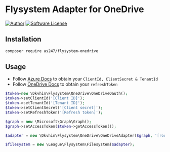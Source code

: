 # Flysystem Adapter for OneDrive

[![Author](https://img.shields.io/badge/author-as247-orange)](http://as247.vui360.com/)
[![Software License](https://img.shields.io/badge/license-MIT-brightgreen.svg?style=flat-square)](LICENSE)

## Installation

```bash
composer require as247/flysystem-onedrive
```

## Usage
- Follow [Azure Docs](https://docs.microsoft.com/en-us/azure/active-directory/develop/quickstart-register-app) to obtain your `ClientId, ClientSecret & TenantId`
- Follow [OneDrive Docs](https://docs.microsoft.com/en-us/onedrive/developer/rest-api/getting-started/msa-oauth?view=odsp-graph-online) to obtain your `refreshToken`
```php
$token=new \Dkvhin\Flysystem\OneDrive\OneDriveOauth();
$token->setClientId('[Client ID]');
$token->setTenantId('[Tenant ID]');
$token->setClientSecret('[Client secret]');
$token->setRefreshToken('[Refresh token]');

$graph = new \Microsoft\Graph\Graph();
$graph->setAccessToken($token->getAccessToken());

$adapter = new \Dkvhin\Flysystem\OneDrive\OneDriveAdapter($graph, '[root path]');

$filesystem = new \League\Flysystem\Filesystem($adapter);

```
